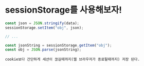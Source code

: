 # sessionStorage를 사용해보자!

```javascript
const json = JSON.stringify(data);
sessionStorage.setItem("obj", json);

// ...

const jsonString = sessionStorage.getItem("obj");
const obj = JSON.parse(jsonString);
```
```
cookie보다 간단하게 세션이 끊길때까지(웹 브라우저가 종료될때까지) 저장 된다.
```
